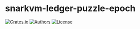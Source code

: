 # snarkvm-ledger-puzzle-epoch

[![Crates.io](https://img.shields.io/crates/v/snarkvm-ledger-puzzle-epoch.svg?color=neon)](https://crates.io/crates/snarkvm-ledger-puzzle-epoch)
[![Authors](https://img.shields.io/badge/authors-Aleo-orange.svg)](https://aleo.org)
[![License](https://img.shields.io/badge/License-Apache%202.0-blue.svg)](./LICENSE.md)
